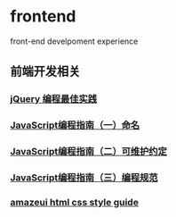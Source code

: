 # frontend
front-end develpoment experience

## 前端开发相关

### [jQuery 编程最佳实践](https://github.com/codingEcho/frontend/issues/1)

### [JavaScript编程指南（一）命名](https://github.com/codingEcho/frontend/issues/2)

### [JavaScript编程指南（二）可维护约定](https://github.com/codingEcho/frontend/issues/3)

### [JavaScript编程指南（三）编程规范](https://github.com/codingEcho/frontend/issues/4)

### [amazeui html css style guide]()
